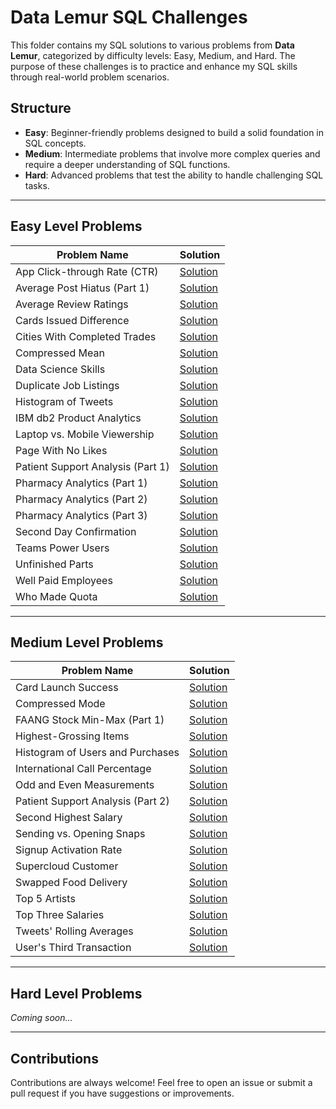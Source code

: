# Data Lemur SQL Challenges

This folder contains my SQL solutions to various problems from **Data Lemur**, categorized by difficulty levels: Easy, Medium, and Hard. The purpose of these challenges is to practice and enhance my SQL skills through real-world problem scenarios.

## Structure

- **Easy**: Beginner-friendly problems designed to build a solid foundation in SQL concepts.
- **Medium**: Intermediate problems that involve more complex queries and require a deeper understanding of SQL functions.
- **Hard**: Advanced problems that test the ability to handle challenging SQL tasks.

---

## Easy Level Problems

<div>

| Problem Name                                           | Solution                                                                                                                                    |
|--------------------------------------------------------|-------------------------------------------------------------------------------------------------------------------------------------------------|
| App Click-through Rate (CTR)                           | [Solution](https://github.com/haroldeustaquio/SQL-Coding-Challenges/blob/main/Data%20Lemur/Easy/App%20Click-through%20Rate%20(CTR).sql)          |
| Average Post Hiatus (Part 1)                           | [Solution](https://github.com/haroldeustaquio/SQL-Coding-Challenges/blob/main/Data%20Lemur/Easy/Average%20Post%20Hiatus%20(Part%201).sql)        |
| Average Review Ratings                                 | [Solution](https://github.com/haroldeustaquio/SQL-Coding-Challenges/blob/main/Data%20Lemur/Easy/Average%20Review%20Ratings.sql)                  |
| Cards Issued Difference                                | [Solution](https://github.com/haroldeustaquio/SQL-Coding-Challenges/blob/main/Data%20Lemur/Easy/Cards%20Issued%20Difference.sql)                 |
| Cities With Completed Trades                           | [Solution](https://github.com/haroldeustaquio/SQL-Coding-Challenges/blob/main/Data%20Lemur/Easy/Cities%20With%20Completed%20Trades.sql)          |
| Compressed Mean                                        | [Solution](https://github.com/haroldeustaquio/SQL-Coding-Challenges/blob/main/Data%20Lemur/Easy/Compressed%20Mean.sql)                           |
| Data Science Skills                                    | [Solution](https://github.com/haroldeustaquio/SQL-Coding-Challenges/blob/main/Data%20Lemur/Easy/Data%20Science%20Skills.sql)                     |
| Duplicate Job Listings                                 | [Solution](https://github.com/haroldeustaquio/SQL-Coding-Challenges/blob/main/Data%20Lemur/Easy/Duplicate%20Job%20Listings.sql)                  |
| Histogram of Tweets                                    | [Solution](https://github.com/haroldeustaquio/SQL-Coding-Challenges/blob/main/Data%20Lemur/Easy/Histogram%20of%20Tweets.sql)                     |
| IBM db2 Product Analytics                              | [Solution](https://github.com/haroldeustaquio/SQL-Coding-Challenges/blob/main/Data%20Lemur/Easy/IBM%20db2%20Product%20Analytics.sql)   |
| Laptop vs. Mobile Viewership                           | [Solution](https://github.com/haroldeustaquio/SQL-Coding-Challenges/blob/main/Data%20Lemur/Easy/Laptop%20vs.%20Mobile%20Viewership.sql)          |
| Page With No Likes                                     | [Solution](https://github.com/haroldeustaquio/SQL-Coding-Challenges/blob/main/Data%20Lemur/Easy/Page%20With%20No%20Likes.sql)                    |
| Patient Support Analysis (Part 1)                      | [Solution](https://github.com/haroldeustaquio/SQL-Coding-Challenges/blob/main/Data%20Lemur/Easy/Patient%20Support%20Analysis%20(Part%201).sql)   |
| Pharmacy Analytics (Part 1)                            | [Solution](https://github.com/haroldeustaquio/SQL-Coding-Challenges/blob/main/Data%20Lemur/Easy/Pharmacy%20Analytics%20(Part%201).sql)           |
| Pharmacy Analytics (Part 2)                            | [Solution](https://github.com/haroldeustaquio/SQL-Coding-Challenges/blob/main/Data%20Lemur/Easy/Pharmacy%20Analytics%20(Part%202).sql)           |
| Pharmacy Analytics (Part 3)                            | [Solution](https://github.com/haroldeustaquio/SQL-Coding-Challenges/blob/main/Data%20Lemur/Easy/Pharmacy%20Analytics%20(Part%203).sql)           |
| Second Day Confirmation                                | [Solution](https://github.com/haroldeustaquio/SQL-Coding-Challenges/blob/main/Data%20Lemur/Easy/Second%20Day%20Confirmation.sql)                 |
| Teams Power Users                                      | [Solution](https://github.com/haroldeustaquio/SQL-Coding-Challenges/blob/main/Data%20Lemur/Easy/Teams%20Power%20Users.sql)                       |
| Unfinished Parts                                       | [Solution](https://github.com/haroldeustaquio/SQL-Coding-Challenges/blob/main/Data%20Lemur/Easy/Unfinished%20Parts.sql)                          |
| Well Paid Employees                                    | [Solution](https://github.com/haroldeustaquio/SQL-Coding-Challenges/blob/main/Data%20Lemur/Easy/Well%20Paid%20Employees.sql)                     |
| Who Made Quota                                         | [Solution](https://github.com/haroldeustaquio/SQL-Coding-Challenges/blob/main/Data%20Lemur/Easy/Who%20Made%20Quota.sql)                          |
</div>

---

## Medium Level Problems

<div>

| Problem Name                                           | Solution                                                                                                                                    |
|--------------------------------------------------------|-------------------------------------------------------------------------------------------------------------------------------------------------|
| Card Launch Success                                    | [Solution](https://github.com/haroldeustaquio/SQL-Coding-Challenges/blob/main/Data%20Lemur/Medium/Card%20Launch%20Success.sql)                   |
| Compressed Mode                                        | [Solution](https://github.com/haroldeustaquio/SQL-Coding-Challenges/blob/main/Data%20Lemur/Medium/Compressed%20Mode.sql)                        |
| FAANG Stock Min-Max (Part 1)                           | [Solution](https://github.com/haroldeustaquio/SQL-Coding-Challenges/blob/main/Data%20Lemur/Medium/FAANG%20Stock%20Min-Max%20(Part%201).sql)      |
| Highest-Grossing Items                                 | [Solution](https://github.com/haroldeustaquio/SQL-Coding-Challenges/blob/main/Data%20Lemur/Medium/Highest-Grossing%20Items.sql)                  |
| Histogram of Users and Purchases                       | [Solution](https://github.com/haroldeustaquio/SQL-Coding-Challenges/blob/main/Data%20Lemur/Medium/Histogram%20of%20Users%20and%20Purchases.sql)  |
| International Call Percentage                          | [Solution](https://github.com/haroldeustaquio/SQL-Coding-Challenges/blob/main/Data%20Lemur/Medium/International%20Call%20Percentage.sql)         |
| Odd and Even Measurements                              | [Solution](https://github.com/haroldeustaquio/SQL-Coding-Challenges/blob/main/Data%20Lemur/Medium/Odd%20and%20Even%20Measurements.sql)           |
| Patient Support Analysis (Part 2)                      | [Solution](https://github.com/haroldeustaquio/SQL-Coding-Challenges/blob/main/Data%20Lemur/Medium/Patient%20Support%20Analysis%20(Part%202).sql) |
| Second Highest Salary                                  | [Solution](https://github.com/haroldeustaquio/SQL-Coding-Challenges/blob/main/Data%20Lemur/Medium/Second%20Highest%20Salary.sql)                 |
| Sending vs. Opening Snaps                              | [Solution](https://github.com/haroldeustaquio/SQL-Coding-Challenges/blob/main/Data%20Lemur/Medium/Sending%20vs.%20Opening%20Snaps.sql)           |
| Signup Activation Rate                                 | [Solution](https://github.com/haroldeustaquio/SQL-Coding-Challenges/blob/main/Data%20Lemur/Medium/Signup%20Activation%20Rate.sql)                |
| Supercloud Customer                                    | [Solution](https://github.com/haroldeustaquio/SQL-Coding-Challenges/blob/main/Data%20Lemur/Medium/Supercloud%20Customer.sql)                     |
| Swapped Food Delivery                                  | [Solution](https://github.com/haroldeustaquio/SQL-Coding-Challenges/blob/main/Data%20Lemur/Medium/Swapped%20Food%20Delivery.sql)                 |
| Top 5 Artists                                          | [Solution](https://github.com/haroldeustaquio/SQL-Coding-Challenges/blob/main/Data%20Lemur/Medium/Top%205%20Artists.sql)                         |
| Top Three Salaries                                     | [Solution](https://github.com/haroldeustaquio/SQL-Coding-Challenges/blob/main/Data%20Lemur/Medium/Top%20Three%20Salaries.sql)                    |
| Tweets' Rolling Averages                               | [Solution](https://github.com/haroldeustaquio/SQL-Coding-Challenges/blob/main/Data%20Lemur/Medium/Tweets'%20Rolling%20Averages.sql)              |
| User's Third Transaction                               | [Solution](https://github.com/haroldeustaquio/SQL-Coding-Challenges/blob/main/Data%20Lemur/Medium/User's%20Third%20Transaction.sql)              |


</div>

---

## Hard Level Problems

*Coming soon...*

---

## Contributions

Contributions are always welcome! Feel free to open an issue or submit a pull request if you have suggestions or improvements.

